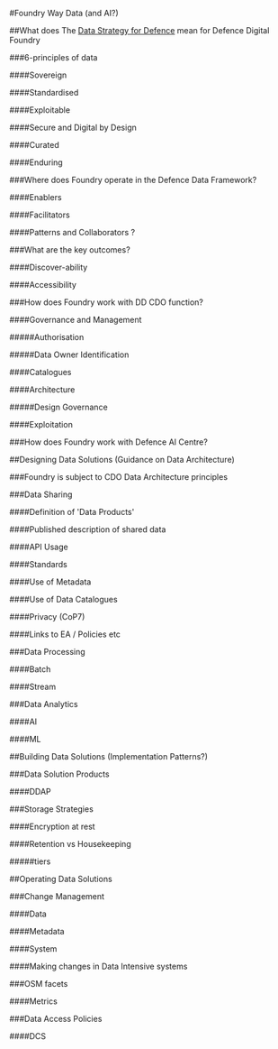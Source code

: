 #Foundry Way Data (and AI?)

##What does The [Data Strategy for Defence](www.gov.uk/government/publications/data-strategy-for-defence) mean for Defence Digital Foundry

###6-principles of data

####Sovereign

####Standardised

####Exploitable

####Secure and Digital by Design

####Curated

####Enduring

###Where does Foundry operate in the Defence Data Framework?

####Enablers

####Facilitators

####Patterns and Collaborators ?

###What are the key outcomes?

####Discover-ability

####Accessibility

###How does Foundry work with DD CDO function?

####Governance and Management

#####Authorisation

#####Data Owner Identification

####Catalogues

####Architecture

#####Design Governance

####Exploitation

###How does Foundry work with Defence AI Centre?

##Designing Data Solutions (Guidance on Data Architecture)

###Foundry is subject to CDO Data Architecture principles

###Data Sharing

####Definition of 'Data Products'

####Published description of shared data

####API Usage

####Standards

####Use of Metadata

####Use of Data Catalogues

####Privacy (CoP7)

####Links to EA / Policies etc

###Data Processing

####Batch

####Stream

###Data Analytics

####AI

####ML

##Building Data Solutions (Implementation Patterns?)

###Data Solution Products

####DDAP

###Storage Strategies

####Encryption at rest

####Retention vs Housekeeping

#####tiers

##Operating Data Solutions

###Change Management

####Data

####Metadata

####System

####Making changes in Data Intensive systems

###OSM facets

####Metrics

###Data Access Policies

####DCS
